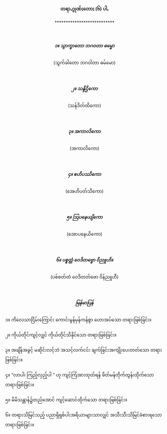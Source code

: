 <h4 style="text-align:center">တရာꩻဂွုဏ်ႏတောႏ (၆) ပါꩻ</h4>
<p style="text-align:center">***************************</p>
<br>
<h5 style="text-align:center">၁။ သွာက္ခာတော ဘဂဝတာ ဓမ္မော</h5>
<p style="text-align:center">(သွက်ခါတော ဘဂဝါတာ ဓမ်မော)</p>
<br>
<h5 style="text-align:center">၂။ သန္ဒိဌိကော</h5>
<p style="text-align:center">(သန်ဒိတ်ထိကော)</p>
<br>
<h5 style="text-align:center">၃။ အကာလိကော</h5>
<p style="text-align:center">(အကာလိကော)</p>
<br>
<h5 style="text-align:center">၄။ ဧဟိပဿိကော</h5>
<p style="text-align:center">(အေဟိပတ်သိကော)</p>
<br>
<h5 style="text-align:center">၅။ ဩပနေယျိကော</h5>
<p style="text-align:center">(အောပနေယိကော)</p>
<br>
<h5 style="text-align:center">၆။ ပစ္စတ္တံ ဝေဒိတဗ္ဗော ဝိညူဟိ။</h5>
<p style="text-align:center">(ပစ်စတ်တံ ဝေဒိတတ်ဗော ဝိန်ညူဟီ)</p><br>

<h5 style="text-align:center">မြန်မာပြန်</h5>
၁။ ကိလေသာငြိမ်းကြောင်း ကောင်းမွန်မှန်ကန်စွာ ဟောအပ်သော တရားဖြစ်ခြင်း။<br><br>
၂။ ကိုယ်တိုင်ကျင့်လျှင် ကိုယ်တိုင်သိနိုင်သော တရားဖြစ်ခြင်း။<br><br>
၃။ အချိန်အခွင့် မဆိုင်းလင့်ဘဲ အသင့်လက်ငင်း ချက်ခြင်းအကျိုးပေးတတ်သော တရားဖြစ်ခြင်း။<br><br>
၄။ “လာပါ၊ ကြည့်လှည့်ပါ ” ဟု ကျင့်ကြံအားထုတ်ရန် ဖိတ်မန်တိုက်တွန်းထိုက်သော တရားဖြစ်ခြင်း။<br><br>
၅။ မိမိသန္တာန်၌တည်အောင် ကျင့်ဆောင်ထိုက်သော တရားဖြစ်ခြင်း။<br><br>
၆။ တရားသိမြင်သည့် ပညာရှိရှစ်ပါးအရိယာများသာလျှင် အသီးသီးသိမြင်ခံစားရသော တရားဖြစ်ခြင်း။<br>